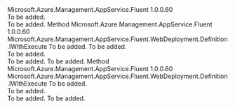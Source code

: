 <Type Name="IWithSetParameters" FullName="Microsoft.Azure.Management.AppService.Fluent.WebDeployment.Definition.IWithSetParameters">
  <TypeSignature Language="C#" Value="public interface IWithSetParameters" />
  <TypeSignature Language="ILAsm" Value=".class public interface auto ansi abstract IWithSetParameters" />
  <TypeSignature Language="DocId" Value="T:Microsoft.Azure.Management.AppService.Fluent.WebDeployment.Definition.IWithSetParameters" />
  <TypeSignature Language="VB.NET" Value="Public Interface IWithSetParameters" />
  <TypeSignature Language="F#" Value="type IWithSetParameters = interface" />
  <AssemblyInfo>
    <AssemblyName>Microsoft.Azure.Management.AppService.Fluent</AssemblyName>
    <AssemblyVersion>1.0.0.60</AssemblyVersion>
  </AssemblyInfo>
  <Interfaces />
  <Docs>
    <summary>To be added.</summary>
    <remarks>To be added.</remarks>
  </Docs>
  <Members>
    <Member MemberName="WithSetParameter">
      <MemberSignature Language="C#" Value="public Microsoft.Azure.Management.AppService.Fluent.WebDeployment.Definition.IWithExecute WithSetParameter (string name, string value);" />
      <MemberSignature Language="ILAsm" Value=".method public hidebysig newslot virtual instance class Microsoft.Azure.Management.AppService.Fluent.WebDeployment.Definition.IWithExecute WithSetParameter(string name, string value) cil managed" />
      <MemberSignature Language="DocId" Value="M:Microsoft.Azure.Management.AppService.Fluent.WebDeployment.Definition.IWithSetParameters.WithSetParameter(System.String,System.String)" />
      <MemberSignature Language="VB.NET" Value="Public Function WithSetParameter (name As String, value As String) As IWithExecute" />
      <MemberSignature Language="F#" Value="abstract member WithSetParameter : string * string -&gt; Microsoft.Azure.Management.AppService.Fluent.WebDeployment.Definition.IWithExecute" Usage="iWithSetParameters.WithSetParameter (name, value)" />
      <MemberType>Method</MemberType>
      <AssemblyInfo>
        <AssemblyName>Microsoft.Azure.Management.AppService.Fluent</AssemblyName>
        <AssemblyVersion>1.0.0.60</AssemblyVersion>
      </AssemblyInfo>
      <ReturnValue>
        <ReturnType>Microsoft.Azure.Management.AppService.Fluent.WebDeployment.Definition.IWithExecute</ReturnType>
      </ReturnValue>
      <Parameters>
        <Parameter Name="name" Type="System.String" />
        <Parameter Name="value" Type="System.String" />
      </Parameters>
      <Docs>
        <param name="name">To be added.</param>
        <param name="value">To be added.</param>
        <summary>To be added.</summary>
        <returns>To be added.</returns>
        <remarks>To be added.</remarks>
      </Docs>
    </Member>
    <Member MemberName="WithSetParametersXmlFile">
      <MemberSignature Language="C#" Value="public Microsoft.Azure.Management.AppService.Fluent.WebDeployment.Definition.IWithExecute WithSetParametersXmlFile (string fileUri);" />
      <MemberSignature Language="ILAsm" Value=".method public hidebysig newslot virtual instance class Microsoft.Azure.Management.AppService.Fluent.WebDeployment.Definition.IWithExecute WithSetParametersXmlFile(string fileUri) cil managed" />
      <MemberSignature Language="DocId" Value="M:Microsoft.Azure.Management.AppService.Fluent.WebDeployment.Definition.IWithSetParameters.WithSetParametersXmlFile(System.String)" />
      <MemberSignature Language="VB.NET" Value="Public Function WithSetParametersXmlFile (fileUri As String) As IWithExecute" />
      <MemberSignature Language="F#" Value="abstract member WithSetParametersXmlFile : string -&gt; Microsoft.Azure.Management.AppService.Fluent.WebDeployment.Definition.IWithExecute" Usage="iWithSetParameters.WithSetParametersXmlFile fileUri" />
      <MemberType>Method</MemberType>
      <AssemblyInfo>
        <AssemblyName>Microsoft.Azure.Management.AppService.Fluent</AssemblyName>
        <AssemblyVersion>1.0.0.60</AssemblyVersion>
      </AssemblyInfo>
      <ReturnValue>
        <ReturnType>Microsoft.Azure.Management.AppService.Fluent.WebDeployment.Definition.IWithExecute</ReturnType>
      </ReturnValue>
      <Parameters>
        <Parameter Name="fileUri" Type="System.String" />
      </Parameters>
      <Docs>
        <param name="fileUri">To be added.</param>
        <summary>To be added.</summary>
        <returns>To be added.</returns>
        <remarks>To be added.</remarks>
      </Docs>
    </Member>
  </Members>
</Type>